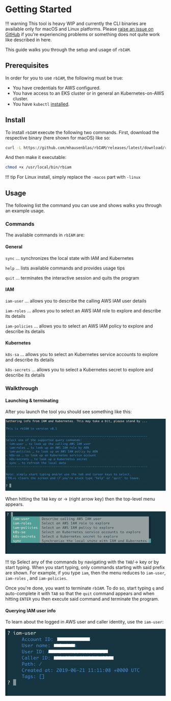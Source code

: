 # Getting Started

!!! warning
    This tool is heavy WIP and currently the CLI binaries are available only for macOS and Linux platforms. Please [raise an issue on GitHub](https://github.com/mhausenblas/rbIAM/issues?q=is%3Aissue+is%3Aopen+sort%3Aupdated-desc) if you're experiencing problems or something does not quite work like described in here.

This guide walks you through the setup and usage of `rbIAM`.

## Prerequisites

In order for you to use `rbIAM`, the following must be true:

- You have credentials for AWS configured.
- You have access to an EKS cluster or in general an Kubernetes-on-AWS cluster.
- You have `kubectl` [installed](https://kubernetes.io/docs/tasks/tools/install-kubectl/).

## Install

To install `rbIAM` execute the following two commands. First, download
the respective binary (here shown for macOS) like so:

```sh
curl -L https://github.com/mhausenblas/rbIAM/releases/latest/download/rbiam-macos -o /usr/local/bin/rbiam
```

And then make it executable:

```sh
chmod +x /usr/local/bin/rbiam
```

!!! tip
    For Linux install, simply replace the `-macos` part with `-linux`

## Usage

The following list the command you can use and shows walks you through an example usage.

### Commands

The available commands in `rbIAM` are:

#### General

`sync` … synchronizes the local state with IAM and Kubernetes

`help` … lists available commands and provides usage tips

`quit` … terminates the interactive session and quits the program

#### IAM

`iam-user` … allows you to describe the calling AWS IAM user details

`iam-roles` … allows you to select an AWS IAM role to explore and describe its details

`iam-policies` … allows you to select an AWS IAM policy to explore and describe its details

#### Kubernetes

`k8s-sa` … allows you to select an Kubernetes service accounts to explore and describe its details

`k8s-secrets` … allows you to select a Kubernetes secret to explore and describe its details

### Walkthrough

#### Launching & terminating

After you launch the tool you should see something like this:

![startup screen](img/w_startup.png)

When hitting the `TAB` key or → (right arrow key) then the top-level menu appears.

![top-level menu](img/w_toplevelmenu.png)

!!! tip
    Select any of the commands by navigating with the `TAB`/→ key or by start typing.
    When you start typing, only commands starting with said prefix are shown. For example,
    if you type `iam`, then the menu reduces to `iam-user`, `iam-roles` , and `iam-policies`.

Once you're done, you want to terminate `rbIAM`. To do so, start typing `q` and auto-complete 
it with `TAB` so that the `quit` command appears and when hitting `ENTER` you then execute said 
command and terminate the program.

#### Querying IAM user info

To learn about the logged in AWS user and caller identity, use the `iam-user`:

![AWS IAM user](img/w_iam_user.png)
